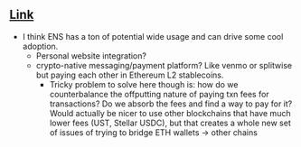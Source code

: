 ## [Link](https://ens.domains/)
- I think ENS has a ton of potential wide usage and can drive some cool adoption.
    - Personal website integration?
    - crypto-native messaging/payment platform? Like venmo or splitwise but paying each other in Ethereum L2 stablecoins. 
        - Tricky problem to solve here though is: how do we counterbalance the offputting nature of paying txn fees for transactions? Do we absorb the fees and find a way to pay for it? Would actually be nicer to use other blockchains that have much lower fees (UST, Stellar USDC), but that creates a whole new set of issues of trying to bridge ETH wallets -> other chains
